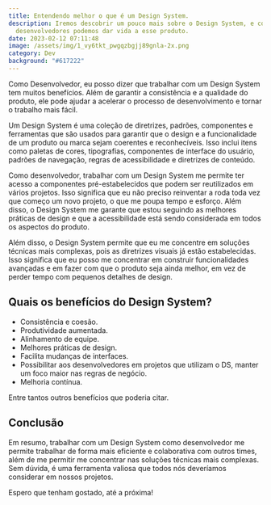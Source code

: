 ```yaml
---
title: Entendendo melhor o que é um Design System.
description: Iremos descobrir um pouco mais sobre o Design System, e como nós
  desenvolvedores podemos dar vida a esse produto.
date: 2023-02-12 07:11:48
image: /assets/img/1_vy6tkt_pwgqzbgjj89gnla-2x.png
category: Dev
background: "#617222"
---
```

Como Desenvolvedor, eu posso dizer que trabalhar com um Design System tem muitos benefícios. Além de garantir a consistência e a qualidade do produto, ele pode ajudar a acelerar o processo de desenvolvimento e tornar o trabalho mais fácil.

Um Design System é uma coleção de diretrizes, padrões, componentes e ferramentas que são usados para garantir que o design e a funcionalidade de um produto ou marca sejam coerentes e reconhecíveis. Isso inclui itens como paletas de cores, tipografias, componentes de interface do usuário, padrões de navegação, regras de acessibilidade e diretrizes de conteúdo.


Como desenvolvedor, trabalhar com um Design System me permite ter acesso a componentes pré-estabelecidos que podem ser reutilizados em vários projetos. Isso significa que eu não preciso reinventar a roda toda vez que começo um novo projeto, o que me poupa tempo e esforço. Além disso, o Design System me garante que estou seguindo as melhores práticas de design e que a acessibilidade está sendo considerada em todos os aspectos do produto.

Além disso, o Design System permite que eu me concentre em soluções técnicas mais complexas, pois as diretrizes visuais já estão estabelecidas. Isso significa que eu posso me concentrar em construir funcionalidades avançadas e em fazer com que o produto seja ainda melhor, em vez de perder tempo com pequenos detalhes de design.

## Quais os benefícios do Design System?

- Consistência e coesão.
- Produtividade aumentada.
- Alinhamento de equipe.
- Melhores práticas de design.
- Facilita mudanças de interfaces.
- Possibilitar aos desenvolvedores em projetos que utilizam o DS, manter um foco maior nas regras de negócio.
- Melhoria contínua.

E﻿ntre tantos outros benefícios que poderia citar.

## Conclusão



Em resumo, trabalhar com um Design System como desenvolvedor me permite trabalhar de forma mais eficiente e colaborativa com outros times, além de me permitir me concentrar nas soluções técnicas mais complexas. Sem dúvida, é uma ferramenta valiosa que todos nós deveríamos considerar em nossos projetos.

Espero que tenham gostado, até a próxima! 